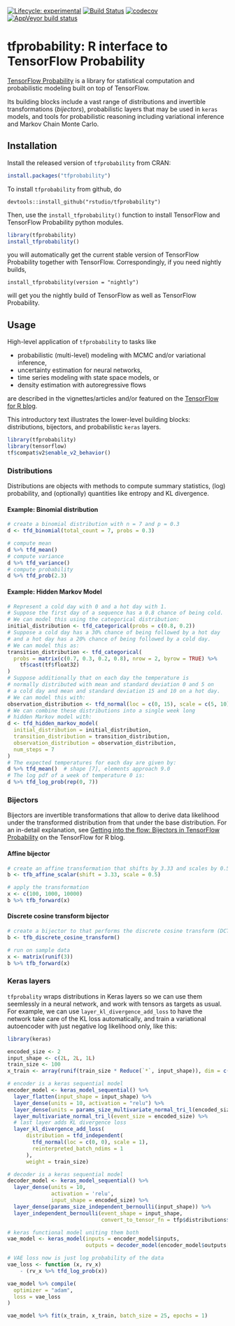
<!-- README.md is generated from README.Rmd. Please edit that file -->

<!-- badges: start -->

[![Lifecycle:
experimental](https://img.shields.io/badge/lifecycle-experimental-orange.svg)](https://www.tidyverse.org/lifecycle/#experimental)
[![Build
Status](https://travis-ci.org/rstudio/tfprobability.svg?branch=master)](https://travis-ci.org/rstudio/tfprobability)
[![codecov](https://codecov.io/gh/rstudio/tfprobability/branch/master/graph/badge.svg)](https://codecov.io/gh/rstudio/tfprobability)
[![AppVeyor build
status](https://ci.appveyor.com/api/projects/status/github/rstudio/tfprobability?branch=master&svg=true)](https://ci.appveyor.com/project/rstudio/tfprobability)
<!-- badges: end -->

# tfprobability: R interface to TensorFlow Probability

[TensorFlow Probability](https://www.tensorflow.org/probability/) is a
library for statistical computation and probabilistic modeling built on
top of TensorFlow.

Its building blocks include a vast range of distributions and invertible
transformations (*bijectors*), probabilistic layers that may be used in
`keras` models, and tools for probabilistic reasoning including
variational inference and Markov Chain Monte Carlo.

## Installation

Install the released version of `tfprobability` from CRAN:

``` r
install.packages("tfprobability")
```

To install `tfprobability` from github, do

    devtools::install_github("rstudio/tfprobability")

Then, use the `install_tfprobability()` function to install TensorFlow
and TensorFlow Probability python modules.

``` r
library(tfprobability)
install_tfprobability()
```

you will automatically get the current stable version of TensorFlow
Probability together with TensorFlow. Correspondingly, if you need
nightly builds,

    install_tfprobability(version = "nightly")

will get you the nightly build of TensorFlow as well as TensorFlow
Probability.

## Usage

High-level application of `tfprobability` to tasks like

  - probabilistic (multi-level) modeling with MCMC and/or variational
    inference,
  - uncertainty estimation for neural networks,
  - time series modeling with state space models, or
  - density estimation with autoregressive flows

are described in the vignettes/articles and/or featured on the
[TensorFlow for R blog](https://blogs.rstudio.com/tensorflow/).

This introductory text illustrates the lower-level building blocks:
distributions, bijectors, and probabilistic `keras` layers.

``` r
library(tfprobability)
library(tensorflow)
tf$compat$v2$enable_v2_behavior()
```

### Distributions

Distributions are objects with methods to compute summary statistics,
(log) probability, and (optionally) quantities like entropy and KL
divergence.

#### Example: Binomial distribution

``` r
# create a binomial distribution with n = 7 and p = 0.3
d <- tfd_binomial(total_count = 7, probs = 0.3)

# compute mean
d %>% tfd_mean()
# compute variance
d %>% tfd_variance()
# compute probability
d %>% tfd_prob(2.3)
```

#### Example: Hidden Markov Model

``` r
# Represent a cold day with 0 and a hot day with 1.
# Suppose the first day of a sequence has a 0.8 chance of being cold.
# We can model this using the categorical distribution:
initial_distribution <- tfd_categorical(probs = c(0.8, 0.2))
# Suppose a cold day has a 30% chance of being followed by a hot day
# and a hot day has a 20% chance of being followed by a cold day.
# We can model this as:
transition_distribution <- tfd_categorical(
  probs = matrix(c(0.7, 0.3, 0.2, 0.8), nrow = 2, byrow = TRUE) %>% 
    tf$cast(tf$float32)
)
# Suppose additionally that on each day the temperature is
# normally distributed with mean and standard deviation 0 and 5 on
# a cold day and mean and standard deviation 15 and 10 on a hot day.
# We can model this with:
observation_distribution <- tfd_normal(loc = c(0, 15), scale = c(5, 10))
# We can combine these distributions into a single week long
# hidden Markov model with:
d <- tfd_hidden_markov_model(
  initial_distribution = initial_distribution,
  transition_distribution = transition_distribution,
  observation_distribution = observation_distribution,
  num_steps = 7
)
# The expected temperatures for each day are given by:
d %>% tfd_mean()  # shape [7], elements approach 9.0
# The log pdf of a week of temperature 0 is:
d %>% tfd_log_prob(rep(0, 7)) 
```

### Bijectors

Bijectors are invertible transformations that allow to derive data
likelihood under the transformed distribution from that under the base
distribution. For an in-detail explanation, see [Getting into the flow:
Bijectors in TensorFlow
Probability](https://blogs.rstudio.com/tensorflow/posts/2019-04-05-bijectors-flows/)
on the TensorFlow for R blog.

#### Affine bijector

``` r
# create an affine transformation that shifts by 3.33 and scales by 0.5
b <- tfb_affine_scalar(shift = 3.33, scale = 0.5)

# apply the transformation
x <- c(100, 1000, 10000)
b %>% tfb_forward(x)
```

#### Discrete cosine transform bijector

``` r
# create a bijector to that performs the discrete cosine transform (DCT)
b <- tfb_discrete_cosine_transform()

# run on sample data
x <- matrix(runif(3))
b %>% tfb_forward(x)
```

### Keras layers

`tfprobality` wraps distributions in Keras layers so we can use them
seemlessly in a neural network, and work with tensors as targets as
usual. For example, we can use `layer_kl_divergence_add_loss` to have
the network take care of the KL loss automatically, and train a
variational autoencoder with just negative log likelihood only, like
this:

``` r
library(keras)

encoded_size <- 2
input_shape <- c(2L, 2L, 1L)
train_size <- 100
x_train <- array(runif(train_size * Reduce(`*`, input_shape)), dim = c(train_size, input_shape))

# encoder is a keras sequential model
encoder_model <- keras_model_sequential() %>%
  layer_flatten(input_shape = input_shape) %>%
  layer_dense(units = 10, activation = "relu") %>%
  layer_dense(units = params_size_multivariate_normal_tri_l(encoded_size)) %>%
  layer_multivariate_normal_tri_l(event_size = encoded_size) %>%
  # last layer adds KL divergence loss
  layer_kl_divergence_add_loss(
      distribution = tfd_independent(
        tfd_normal(loc = c(0, 0), scale = 1),
        reinterpreted_batch_ndims = 1
      ),
      weight = train_size)

# decoder is a keras sequential model
decoder_model <- keras_model_sequential() %>%
  layer_dense(units = 10,
              activation = 'relu',
              input_shape = encoded_size) %>%
  layer_dense(params_size_independent_bernoulli(input_shape)) %>%
  layer_independent_bernoulli(event_shape = input_shape,
                              convert_to_tensor_fn = tfp$distributions$Bernoulli$logits)

# keras functional model uniting them both
vae_model <- keras_model(inputs = encoder_model$inputs,
                         outputs = decoder_model(encoder_model$outputs[1]))

# VAE loss now is just log probability of the data
vae_loss <- function (x, rv_x)
    - (rv_x %>% tfd_log_prob(x))

vae_model %>% compile(
  optimizer = "adam",
  loss = vae_loss
)

vae_model %>% fit(x_train, x_train, batch_size = 25, epochs = 1)
```
